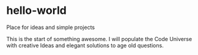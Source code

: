 # hello-world
Place for ideas and simple projects

This is the start of something awesome.  I will populate the Code 
Universe with creative Ideas and elegant solutions to age old 
questions.
